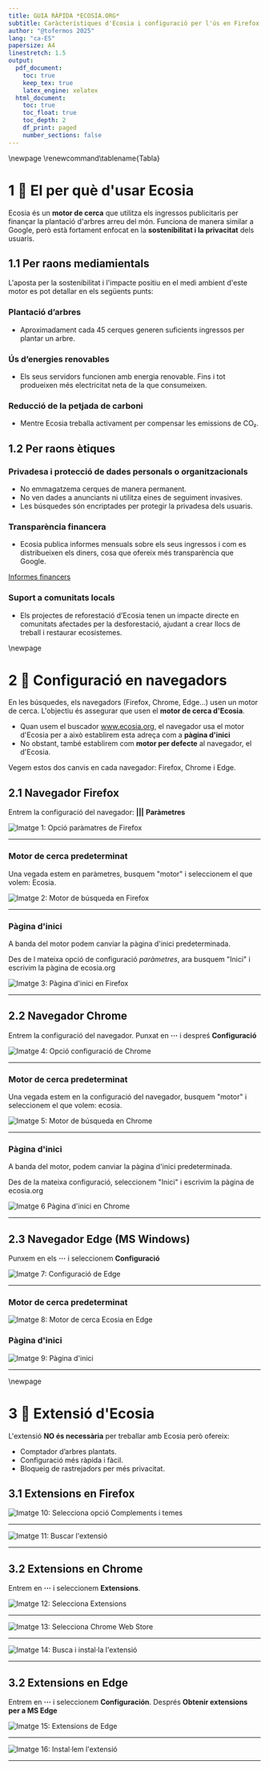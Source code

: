 ```yaml
---
title: GUIA RÀPIDA *ECOSIA.ORG*
subtitle: Caràcterístiques d'Ecosia i configuració per l'ús en Firefox, Chrome i Edge
author: "@tofermos 2025"
lang: "ca-ES"
papersize: A4
linestretch: 1.5
output:
  pdf_document:
    toc: true
    keep_tex: true
    latex_engine: xelatex
  html_document:
    toc: true
    toc_float: true
    toc_depth: 2
    df_print: paged
    number_sections: false
---
```


\newpage
\renewcommand\tablename{Tabla}


# 1 🌱 El per què d'usar Ecosia

Ecosia és un **motor de cerca** que utilitza els ingressos publicitaris per finançar la plantació d'arbres arreu del món. Funciona de manera similar a Google, però està fortament enfocat en la **sostenibilitat i la privacitat** dels usuaris.

## 1.1 Per raons mediamientals

L'aposta per la sostenibilitat i l'impacte positiu en el medi ambient d'este motor es pot detallar en els següents punts:

### Plantació d’arbres

- Aproximadament cada 45 cerques generen suficients ingressos per plantar un arbre.

### Ús d’energies renovables

- Els seus servidors funcionen amb energia renovable. Fins i tot produeixen més electricitat neta de la que consumeixen.


### Reducció de la petjada de carboni

-   Mentre Ecosia treballa activament per compensar les emissions de CO₂.

## 1.2 Per raons ètiques

### Privadesa i protecció de dades personals o organitzacionals

-   No emmagatzema cerques de manera permanent.
-   No ven dades a anunciants ni utilitza eines de seguiment invasives.
-   Les búsquedes són encriptades per protegir la privadesa dels usuaris.

### Transparència financera

-   Ecosia publica informes mensuals sobre els seus ingressos i com es distribueixen els diners, cosa que ofereix més transparència que Google.

[Informes financers](https://ecosia.helpscoutdocs.com/article/402-reports-transparency)

### Suport a comunitats locals

-   Els projectes de reforestació d’Ecosia tenen un impacte directe en comunitats afectades per la desforestació, ajudant a crear llocs de treball i restaurar ecosistemes.


\newpage

# 2 🔧  Configuració en navegadors

En les búsquedes, els navegadors (Firefox, Chrome, Edge...) usen un motor de cerca. L'objectiu és assegurar que usen el **motor de cerca d'Ecosia**.

* Quan usem el buscador www.ecosia.org, el navegador usa el motor d'Ecosia per a això establirem esta adreça com a **pàgina d'inici**
* No obstant, també establirem com **motor per defecte** al navegador, el d'Ecosia. 

Vegem estos dos canvis en cada navegador: Firefox, Chrome i Edge.


## 2.1 Navegador Firefox

Entrem la configuració del navegador: **|||**  **Paràmetres**


![*Imatge 1: Opció paràmatres de Firefox*](png/1-Firefox-Parametres.png)

---

### Motor de cerca predeterminat

Una vegada estem en paràmetres, busquem "motor" i seleccionem el que volem: Ecosia.


![*Imatge 2: Motor de búsqueda en Firefox*](png/2-Firefox-Motor.png)

---

### Pàgina d'inici

A banda del motor podem canviar la pàgina d'inici predeterminada.

Des de l mateixa opció de configuració *paràmetres*, ara busquem "Inici" i escrivim la pàgina de ecosia.org


![*Imatge 3: Pàgina d'inici en Firefox*](png/3-Firefox-Inici.png)

---

## 2.2 Navegador Chrome

Entrem la configuració del navegador. Punxat en **···** i despreś **Configuració**


![*Imatge 4: Opció configuració de Chrome*](png/1-Chrome-Configuracio.png)

---

### Motor de cerca predeterminat

Una vegada estem en la configuració del navegador, busquem "motor" i seleccionem el que volem: ecosia.


![*Imatge 5: Motor de búsqueda en Chrome*](png/2-Chrome-Motor.png)

---

### Pàgina d'inici

A banda del motor, podem canviar la pàgina d'inici predeterminada.

Des de la mateixa configuració, seleccionem "Inici" i escrivim la pàgina de ecosia.org


![*Imatge 6 Pàgina d'inici en Chrome*](png/3-Chrome-Inici.png)

---

## 2.3 Navegador Edge (MS Windows)
 
Punxem en els **···** i seleccionem **Configuració**
 
 
![*Imatge 7: Configuració de Edge*](png/0-EdgeConfiguracio.png)

---

### Motor de cerca predeterminat
 

![*Imatge 8: Motor de cerca Ecosia en Edge*](png/1-EdgeMotor.png)


### Pàgina d'inici


![*Imatge 9: Pàgina d'inici*](png/2-EdgeInici.png)

---


\newpage

# 3 🧩 Extensió d'Ecosia

L'extensió **NO és necessària** per treballar amb Ecosia però ofereix: 

* Comptador d’arbres plantats.
* Configuració més ràpida i fàcil.
* Bloqueig de rastrejadors per més privacitat.


## 3.1 Extensions en Firefox


![*Imatge 10: Selecciona opció Complements i temes*](png/0-ExtensionsFirefox.png)


---


![*Imatge 11: Buscar l'extensió*](png/1-ExtensionsFirefox.png)

---

## 3.2 Extensions en Chrome

Entrem en **···** i seleccionem **Extensions**.



![*Imatge 12: Selecciona Extensions*](png/1-ChromeExtensions.png)

---

![*Imatge 13: Selecciona Chrome Web Store*](png/2-ChromeExtensions.png)

---

![*Imatge 14: Busca i instal·la l'extensió*](png/3-ChromeExtensions.png)


---



## 3.2 Extensions en Edge


Entrem en **···** i seleccionem **Configuración**. Després **Obtenir extensions per a MS Edge**



![*Imatge 15: Extensions de Edge*](png/0-EdgeExtensions.png)



---



![*Imatge 16: Instal·lem l'extensió*](png/1-EdgeExtensions.png)


--- 

